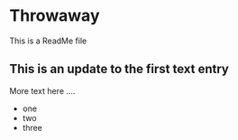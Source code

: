 # Throwaway

This is a ReadMe file

## This is an update to the first text entry

More text here ....

- one
- two
- three
